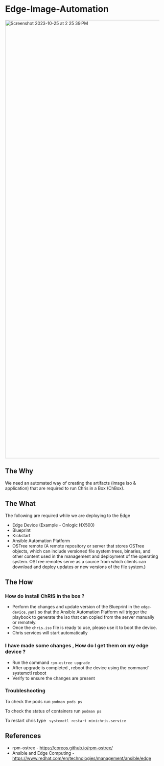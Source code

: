 # Edge-Image-Automation

<img width="1428" alt="Screenshot 2023-10-25 at 2 25 39 PM" src="https://github.com/FNNDSC/edge-image-automation/assets/93591339/2bd547cc-d502-4591-b813-f608d565f289">

## The Why

We need an automated way of creating the artifacts (image iso & application) that are required to run Chris in a Box (ChBox). 

## The What 

The following are required while we are deploying to the Edge 

* Edge Device (Example - Onlogic HX500)
* Blueprint
* Kickstart
* Ansible Automation Platform
* OSTree remote (A remote repository or server that stores OSTree objects, which can include versioned file system trees, binaries, and other content used in the management and deployment of the operating system. OSTree remotes serve as a source from which clients can download and deploy updates or new versions of the file system.)


## The How 
### How do install ChRIS in the box ?

* Perform the changes and update version of the Blueprint in the ` edge-device.yaml ` so that the Ansible Automation Platform wil trigger the playbook to generate the iso that can copied from the server manually or remotely.
* Once the ` chris.iso ` file is ready to use, please use it to boot the device. 
* Chris services will start automatically

### I have made some changes , How do I get them on my edge device ?

  * Run the command ` rpm-ostree upgrade `
  * After upgrade is completed , reboot the device using the command` systemctl reboot
  * Verify to ensure the changes are present
    
### Troubleshooting

To check the pods run `podman pods ps `

To check the status of containers run `podman ps `

To restart chris type ` systemctl restart minichris.service`


## References 

* rpm-ostree - https://coreos.github.io/rpm-ostree/
* Ansible and Edge Computing - https://www.redhat.com/en/technologies/management/ansible/edge
